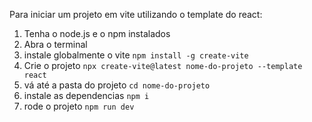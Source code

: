 Para iniciar um projeto em vite utilizando o template do react:
1. Tenha o node.js e o npm instalados
2. Abra o terminal
3. instale globalmente o vite `npm install -g create-vite`
4. Crie o projeto `npx create-vite@latest nome-do-projeto --template react`
5. vá até a pasta do projeto `cd nome-do-projeto`
6. instale as dependencias `npm i`
7. rode o projeto `npm run dev`
